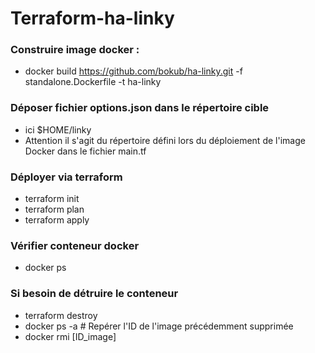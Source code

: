# Terraform-ha-linky

### Construire image docker :
- docker build https://github.com/bokub/ha-linky.git -f standalone.Dockerfile -t ha-linky

### Déposer fichier options.json dans le répertoire cible
- ici $HOME/linky
- Attention il s'agit du répertoire défini lors du déploiement de l'image Docker dans le fichier main.tf

### Déployer via terraform
- terraform init
- terraform plan
- terraform apply

### Vérifier conteneur docker
- docker ps

### Si besoin de détruire le conteneur
- terraform destroy
- docker ps -a  # Repérer l'ID de l'image précédemment supprimée
- docker rmi [ID_image]



